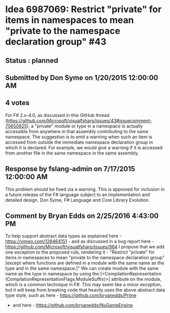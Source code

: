 # Idea 6987069: Restrict "private" for items in namespaces to mean "private to the namespace declaration group" #43 #

## Status : planned

## Submitted by Don Syme on 1/20/2015 12:00:00 AM

## 4 votes

For F# 2.x-4.0, as discussed in thie GitHub thread (https://github.com/Microsoft/visualfsharp/issues/43#issuecomment-70650925), a "private" module or type in a namespace is actually accessible from anywhere in that assembly contributing to the same namespace.
The suggestion is to emit a warning when such an item is accessed from outside the immediate namespace declaration group in which it is declared. For example, we would give a warning if it is accessed from another file in the same namespace in the same assembly.


## Response by fslang-admin on 7/17/2015 12:00:00 AM

This problem should be fixed via a warning.
This is approved for inclusion in a future release of the F# language subject to an implementation and detailed design.
Don Syme, F# Language and Core Library Evolution.



## Comment by Bryan Edds on 2/25/2016 4:43:00 PM

To help support abstract data types as explained here - https://vimeo.com/128464151 - and as discussed in a bug report here - https://github.com/Microsoft/visualfsharp/issues/984
I propose that we add one exception to the proposed rule, rendering it -
"Restrict "private" for items in namespaces to mean "private to the namespace declaration group" [except where functions are defined in a module with the same name as the type and in the same namespace.]"
We can create module with the same name as the type in namespace by using the [<CompilationRepresentation (CompilationRepresentationFlags.ModuleSuffix)>] attribute on the module, which is a common technique in F#.
This may seem like a minor exception, but it will keep from breaking code that heavily uses the above abstract data type style, such as here - https://github.com/bryanedds/Prime
- and here - https://github.com/bryanedds/NuGameEngine

